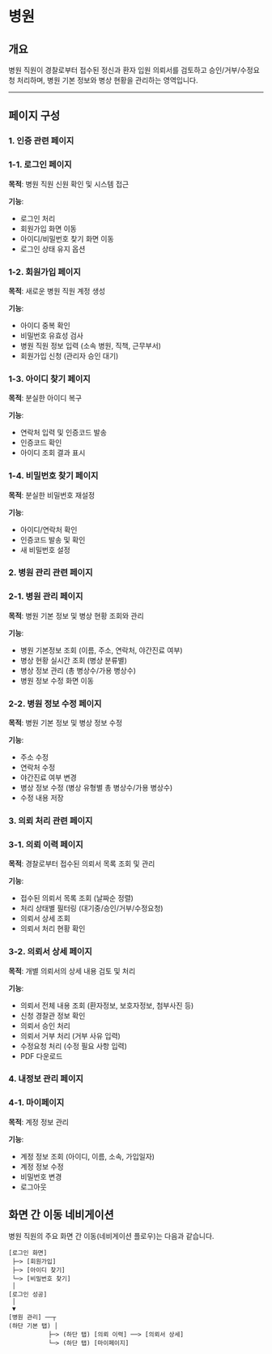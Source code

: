 # 병원

## 개요

병원 직원이 경찰로부터 접수된 정신과 환자 입원 의뢰서를 검토하고 승인/거부/수정요청 처리하며, 병원 기본 정보와 병상 현황을 관리하는 영역입니다.

---

## 페이지 구성

### 1. 인증 관련 페이지

### 1-1. 로그인 페이지

**목적**: 병원 직원 신원 확인 및 시스템 접근

**기능**:

- 로그인 처리
- 회원가입 화면 이동
- 아이디/비밀번호 찾기 화면 이동
- 로그인 상태 유지 옵션

### 1-2. 회원가입 페이지

**목적**: 새로운 병원 직원 계정 생성

**기능**:

- 아이디 중복 확인
- 비밀번호 유효성 검사
- 병원 직원 정보 입력 (소속 병원, 직책, 근무부서)
- 회원가입 신청 (관리자 승인 대기)

### 1-3. 아이디 찾기 페이지

**목적**: 분실한 아이디 복구

**기능**:

- 연락처 입력 및 인증코드 발송
- 인증코드 확인
- 아이디 조회 결과 표시

### 1-4. 비밀번호 찾기 페이지

**목적**: 분실한 비밀번호 재설정

**기능**:

- 아이디/연락처 확인
- 인증코드 발송 및 확인
- 새 비밀번호 설정

### 2. 병원 관리 관련 페이지

### 2-1. 병원 관리 페이지

**목적**: 병원 기본 정보 및 병상 현황 조회와 관리

**기능**:

- 병원 기본정보 조회 (이름, 주소, 연락처, 야간진료 여부)
- 병상 현황 실시간 조회 (병상 분류별)
- 병상 정보 관리 (총 병상수/가용 병상수)
- 병원 정보 수정 화면 이동

### 2-2. 병원 정보 수정 페이지

**목적**: 병원 기본 정보 및 병상 정보 수정

**기능**:

- 주소 수정
- 연락처 수정
- 야간진료 여부 변경
- 병상 정보 수정 (병상 유형별 총 병상수/가용 병상수)
- 수정 내용 저장

### 3. 의뢰 처리 관련 페이지

### 3-1. 의뢰 이력 페이지

**목적**: 경찰로부터 접수된 의뢰서 목록 조회 및 관리

**기능**:

- 접수된 의뢰서 목록 조회 (날짜순 정렬)
- 처리 상태별 필터링 (대기중/승인/거부/수정요청)
- 의뢰서 상세 조회
- 의뢰서 처리 현황 확인

### 3-2. 의뢰서 상세 페이지

**목적**: 개별 의뢰서의 상세 내용 검토 및 처리

**기능**:

- 의뢰서 전체 내용 조회 (환자정보, 보호자정보, 첨부사진 등)
- 신청 경찰관 정보 확인
- 의뢰서 승인 처리
- 의뢰서 거부 처리 (거부 사유 입력)
- 수정요청 처리 (수정 필요 사항 입력)
- PDF 다운로드

### 4. 내정보 관리 페이지

### 4-1. 마이페이지

**목적**: 계정 정보 관리

**기능**:

- 계정 정보 조회 (아이디, 이름, 소속, 가입일자)
- 계정 정보 수정
- 비밀번호 변경
- 로그아웃

## 화면 간 이동 네비게이션

병원 직원의 주요 화면 간 이동(네비게이션 플로우)는 다음과 같습니다.

```
[로그인 화면]
 ├─> [회원가입]
 ├─> [아이디 찾기]
 └─> [비밀번호 찾기]
 │
[로그인 성공]
 │
 ▼
[병원 관리] ──┬
(하단 기본 탭) │
           ├─> (하단 탭) [의뢰 이력] ──> [의뢰서 상세]
           └─> (하단 탭) [마이페이지]
```